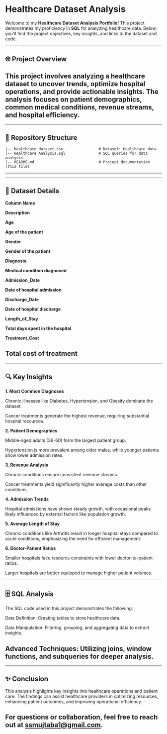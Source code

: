 # Healthcare Dataset Analysis

Welcome to my **Healthcare Dataset Analysis Portfolio!** This project demonstrates my proficiency in **SQL** for analyzing healthcare data. Below, you'll find the project objectives, key insights, and links to the dataset and code.

---
## 🌐 Project Overview

This project involves analyzing a healthcare dataset to uncover trends, optimize hospital operations, and provide actionable insights. The analysis focuses on patient demographics, common medical conditions, revenue streams, and hospital efficiency.
---

---
## 📁 Repository Structure

```
|-- healthcare_dataset.csv                # Dataset: Healthcare data
|-- Healthcare Analysis.sql               # SQL queries for data analysis
|-- README.md                             # Project documentation (this file)
```
---

---
## 💾 Dataset Details

**Column Name**

**Description**

**Age**

**Age of the patient**

**Gender**

**Gender of the patient**

**Diagnosis**

**Medical condition diagnosed**

**Admission_Date**

**Date of hospital admission**

**Discharge_Date**

**Date of hospital discharge**

**Length_of_Stay**

**Total days spent in the hospital**

**Treatment_Cost**

**Total cost of treatment**
---

---
## **🔍 Key Insights**

**1. Most Common Diagnoses**

Chronic illnesses like Diabetes, Hypertension, and Obesity dominate the dataset.

Cancer treatments generate the highest revenue, requiring substantial hospital resources.

**2. Patient Demographics**

Middle-aged adults (36-60) form the largest patient group.

Hypertension is more prevalent among older males, while younger patients show lower admission rates.

**3. Revenue Analysis**

Chronic conditions ensure consistent revenue streams.

Cancer treatments yield significantly higher average costs than other conditions.

**4. Admission Trends**

Hospital admissions have shown steady growth, with occasional peaks likely influenced by external factors like population growth.

**5. Average Length of Stay**

Chronic conditions like Arthritis result in longer hospital stays compared to acute conditions, emphasizing the need for efficient management.

**6. Doctor-Patient Ratios**

Smaller hospitals face resource constraints with lower doctor-to-patient ratios.

Larger hospitals are better equipped to manage higher patient volumes.

---
## **🗄️ SQL Analysis**

The SQL code used in this project demonstrates the following:

Data Definition: Creating tables to store healthcare data.

Data Manipulation: Filtering, grouping, and aggregating data to extract insights.

Advanced Techniques: Utilizing joins, window functions, and subqueries for deeper analysis.
---

---
## **✨ Conclusion**

This analysis highlights key insights into healthcare operations and patient care. The findings can assist healthcare providers in optimizing resources, enhancing patient outcomes, and improving operational efficiency.

For questions or collaboration, feel free to reach out at ssmujtaba1@gmail.com.
---

